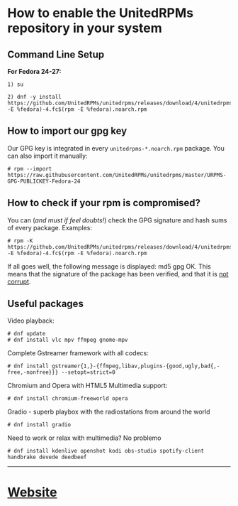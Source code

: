 # How to enable the UnitedRPMs repository in your system

## Command Line Setup

**For Fedora 24-27:**

```
1) su

2) dnf -y install https://github.com/UnitedRPMs/unitedrpms/releases/download/4/unitedrpms-$(rpm -E %fedora)-4.fc$(rpm -E %fedora).noarch.rpm
```

## How to import our gpg key

Our GPG key is integrated in every `unitedrpms-*.noarch.rpm` package. You can also import it manually:

```
# rpm --import https://raw.githubusercontent.com/UnitedRPMs/unitedrpms/master/URPMS-GPG-PUBLICKEY-Fedora-24
```

## How to check if your rpm is compromised?

You can (*and must if feel doubts!*) check the GPG signature and hash sums of every package. Examples:

```
# rpm -K https://github.com/UnitedRPMs/unitedrpms/releases/download/4/unitedrpms-$(rpm -E %fedora)-4.fc$(rpm -E %fedora).noarch.rpm
```

 If all goes well, the following message is displayed: md5 gpg OK. This means that the signature of the package has been verified, and that it is [not corrupt](https://www.centos.org/docs/5/html/Deployment_Guide-en-US/s1-check-rpm-sig.html). 

## Useful packages

Video playback:
```
# dnf update
# dnf install vlc mpv ffmpeg gnome-mpv
```

Complete Gstreamer framework with all codecs:

```
# dnf install gstreamer{1,}-{ffmpeg,libav,plugins-{good,ugly,bad{,-free,-nonfree}}} --setopt=strict=0
```

Chromium and Opera with HTML5 Multimedia support:

```
# dnf install chromium-freeworld opera 
```

Gradio - superb playbox with the radiostations from around the world
```
# dnf install gradio
```

Need to work or relax with multimedia? No problemo

```
# dnf install kdenlive openshot kodi obs-studio spotify-client handbrake devede deedbeef
```
-----

# [Website](https://unitedrpms.github.io/)



